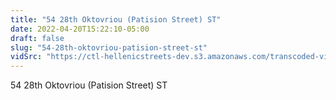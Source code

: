 ```yaml
---
title: "54 28th Oktovriou (Patision Street) ST"
date: 2022-04-20T15:22:10-05:00
draft: false
slug: "54-28th-oktovriou-patision-street-st"
vidSrc: "https://ctl-hellenicstreets-dev.s3.amazonaws.com/transcoded-videos/54%2028th%20Oktovriou%20%28Patision%20Street%29%20ST.%20-%207%20Metsovou%20St-.mp4"
---
```


54 28th Oktovriou (Patision Street) ST
